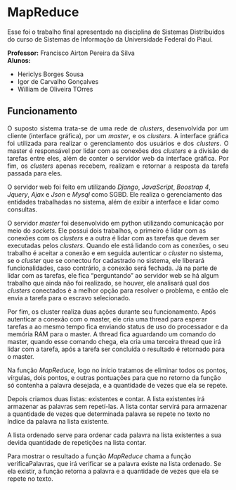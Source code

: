 <h1>MapReduce</h1>

<p>Esse foi o trabalho final apresentado na disciplina de Sistemas Distribuídos do curso de Sistemas de Informação da Universidade Federal do Piauí.</p>

<p>
<b>Professor:</b> Francisco Airton Pereira da Silva <br>
<b>Alunos:</b>
    <ul>
        <li>Hericlys Borges Sousa</li>
        <li>Igor de Carvalho Gonçalves</li>
        <li>William de Oliveira TOrres</li>
    </ul>
</p>

<h2>Funcionamento</h2>

<p style="text-align: justify">O suposto sistema trata-se de uma rede de <i>clusters</i>, desenvolvida por um cliente (interface gráfica), por um <i>master</i>, e os <i>clusters</i>. A interface gráfica foi utilizada para realizar o gerenciamento dos usuários e dos <i>clusters</i>. O master é responsável por lidar com as conexões dos <i>clusters</i> e a divisão de tarefas entre eles, além de conter o servidor web da interface gráfica. Por fim, os <i>clusters</i> apenas recebem, realizam e retornar a resposta da tarefa passada para eles.<p>

<p>
    O servidor web foi feito em utilizando <i>Django</i>, <i>JavaScript</i>, <i>Boostrap 4</i>, <i>Jquery</i>, <i>Ajax</i> e <i>Json</i> e <i>Mysql</i> como SGBD. Ele realiza o gerenciamento das entidades trabalhadas no sistema, além de exibir a interface e lidar como consultas.
</p>
<p>O servidor <i>master</i> foi desenvolvido em python utilizando comunicação por meio do <i>sockets</i>. Ele possui dois trabalhos, o primeiro é lidar com as conexões com os <i>clusters</i> e a outra é lidar com as tarefas que devem ser executadas pelos <i>clusters</i>. Quando ele está lidando com as conexões, o seu trabalho é aceitar a conexão e em seguida autenticar o <i>cluster</i> no sistema, se o <i>cluster</i> que se conectou for cadastrado no sistema, ele liberará funcionalidades, caso contrário, a conexão será fechada. Já na parte de lidar com as tarefas, ele fica “perguntando” ao servidor web se há algum trabalho que ainda não foi realizado, se houver, ele analisará qual dos <i>clusters</i> conectados é a melhor opção para resolver o problema, e então ele envia a tarefa para o escravo selecionado.
</p>
<p>Por fim, os cluster realiza duas ações durante seu funcionamento. Após autenticar a conexão com o master, ele cria uma thread para esperar tarefas a ao mesmo tempo fica enviando status de uso do processador e da memória RAM para o master. A thread fica aguardando um comando do master, quando esse comando chega, ela cria uma terceira thread que irá lidar com a tarefa, após a tarefa ser concluída o resultado é retornado para o master.</p>
<p>Na função <i>MapReduce</i>, logo no início tratamos de eliminar todos os pontos, vírgulas, dois pontos, e outras pontuações para que no retorno da função só contenha a  palavra desejada, e a quantidade de vezes que ela se repete. </p>
<p>Depois criamos duas listas: existentes e contar. A lista existentes irá armazenar as palavras sem repetí-las. A lista contar servirá para armazenar a quantidade de vezes que determinada palavra se repete no texto no índice da palavra na lista existente.</p>
<p>A lista ordenado serve para ordenar cada palavra na lista existentes a sua devida quantidade de repetições na lista contar.</p>
<p>Para mostrar o resultado a função <i>MapReduce</i> chama a função verificaPalavras, que irá verificar se a palavra existe na lista ordenado. Se ela existir, a função retorna a palavra e a quantidade de vezes que ela se repete no texto.</p>